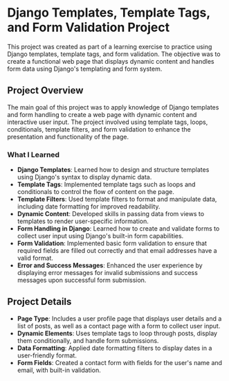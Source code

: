 # Django Templates, Template Tags, and Form Validation Project

This project was created as part of a learning exercise to practice using Django templates, template tags, and form validation. The objective was to create a functional web page that displays dynamic content and handles form data using Django's templating and form system.

## Project Overview

The main goal of this project was to apply knowledge of Django templates and form handling to create a web page with dynamic content and interactive user input. The project involved using template tags, loops, conditionals, template filters, and form validation to enhance the presentation and functionality of the page.

### What I Learned

- **Django Templates**: Learned how to design and structure templates using Django's syntax to display dynamic data.
- **Template Tags**: Implemented template tags such as loops and conditionals to control the flow of content on the page.
- **Template Filters**: Used template filters to format and manipulate data, including date formatting for improved readability.
- **Dynamic Content**: Developed skills in passing data from views to templates to render user-specific information.
- **Form Handling in Django**: Learned how to create and validate forms to collect user input using Django's built-in form capabilities.
- **Form Validation**: Implemented basic form validation to ensure that required fields are filled out correctly and that email addresses have a valid format.
- **Error and Success Messages**: Enhanced the user experience by displaying error messages for invalid submissions and success messages upon successful form submission.

## Project Details

- **Page Type**: Includes a user profile page that displays user details and a list of posts, as well as a contact page with a form to collect user input.
- **Dynamic Elements**: Uses template tags to loop through posts, display them conditionally, and handle form submissions.
- **Data Formatting**: Applied date formatting filters to display dates in a user-friendly format.
- **Form Fields**: Created a contact form with fields for the user's name and email, with built-in validation.

